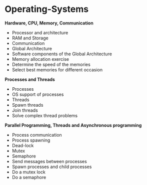 # Operating-Systems

**Hardware, CPU, Memory, Communication**
* Processor and architecture  
* RAM and Storage  
* Communication  
* Global Architecture  
* Software components of the Global Architecture  
* Memory allocation exercise  
* Determine the speed of the memories  
* Select best memories for different occasion  

**Processes and Threads**
* Processes
* OS support of processes
* Threads
* Spawn threads
* Join threads
* Solve complex thread problems

**Parallel Programming, Threads and Asynchronous programming**
* Process communication
* Process spawning
* Dead-lock
* Mutex
* Semaphore
* Send messages between processes
* Spawn processes and child processes
* Do a mutex lock
* Do a semaphore
